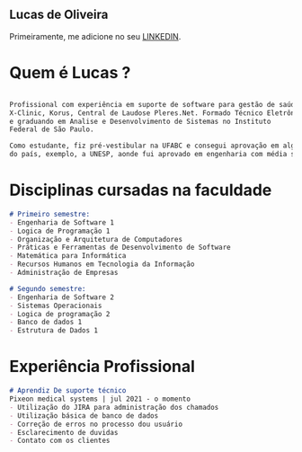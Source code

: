 ## Lucas de Oliveira

Primeiramente, me adicione no seu [LINKEDIN](https://www.linkedin.com/in/oliveiraolucas).

# Quem é Lucas ? 
```markdown

Profissional com experiência em suporte de software para gestão de saúde RIS e LIS, atuando com 
X-Clinic, Korus, Central de Laudose Pleres.Net. Formado Técnico Eletrônico pela Etec Lauro Gomes, 
e graduando em Analise e Desenvolvimento de Sistemas no Instituto 
Federal de São Paulo.

Como estudante, fiz pré-vestibular na UFABC e consegui aprovação em algumas das melhores universidades
do país, exemplo, a UNESP, aonde fui aprovado em engenharia com média superior a 700 pontos no ENEM.

```

# Disciplinas cursadas na faculdade 

```markdown
# Primeiro semestre: 
- Engenharia de Software 1
- Logica de Programação 1
- Organização e Arquitetura de Computadores 
- Práticas e Ferramentas de Desenvolvimento de Software
- Matemática para Informática
- Recursos Humanos em Tecnologia da Informação
- Administração de Empresas
```
```markdown
# Segundo semestre: 
- Engenharia de Software 2
- Sistemas Operacionais
- Logica de programação 2
- Banco de dados 1
- Estrutura de Dados 1

```
# Experiência Profissional 
```markdown
# Aprendiz De suporte técnico
Pixeon medical systems | jul 2021 - o momento
- Utilização do JIRA para administração dos chamados
- Utilização básica de banco de dados 
- Correção de erros no processo dou usuário
- Esclarecimento de duvidas
- Contato com os clientes

```
